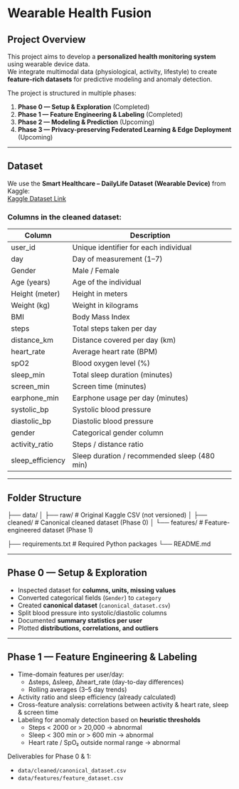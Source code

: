 # Wearable Health Fusion

## Project Overview

This project aims to develop a **personalized health monitoring system** using wearable device data.  
We integrate multimodal data (physiological, activity, lifestyle) to create **feature-rich datasets** for predictive modeling and anomaly detection.

The project is structured in multiple phases:

1. **Phase 0 — Setup & Exploration** (Completed)  
2. **Phase 1 — Feature Engineering & Labeling** (Completed)  
3. **Phase 2 — Modeling & Prediction** (Upcoming)  
4. **Phase 3 — Privacy-preserving Federated Learning & Edge Deployment** (Upcoming)

---

## Dataset

We use the **Smart Healthcare – DailyLife Dataset (Wearable Device)** from Kaggle:  
[Kaggle Dataset Link](https://www.kaggle.com/datasets/mdimammahdi/smart-healthcare-dailylife-dataset-wearable-device?resource=download)

### Columns in the cleaned dataset:

| Column                 | Description                                     |
|------------------------|-------------------------------------------------|
| user_id                | Unique identifier for each individual          |
| day                    | Day of measurement (1–7)                        |
| Gender                 | Male / Female                                   |
| Age (years)            | Age of the individual                           |
| Height (meter)         | Height in meters                                |
| Weight (kg)            | Weight in kilograms                             |
| BMI                    | Body Mass Index                                 |
| steps                  | Total steps taken per day                        |
| distance_km            | Distance covered per day (km)                  |
| heart_rate             | Average heart rate (BPM)                        |
| spO2                   | Blood oxygen level (%)                           |
| sleep_min              | Total sleep duration (minutes)                  |
| screen_min             | Screen time (minutes)                           |
| earphone_min           | Earphone usage per day (minutes)                |
| systolic_bp            | Systolic blood pressure                          |
| diastolic_bp           | Diastolic blood pressure                         |
| gender                 | Categorical gender column                        |
| activity_ratio         | Steps / distance ratio                           |
| sleep_efficiency       | Sleep duration / recommended sleep (480 min)   |

---

## Folder Structure

├── data/
│ ├── raw/ # Original Kaggle CSV (not versioned)
│ ├── cleaned/ # Canonical cleaned dataset (Phase 0)
│ └── features/ # Feature-engineered dataset (Phase 1)

├── requirements.txt # Required Python packages
└── README.md

---

## Phase 0 — Setup & Exploration

- Inspected dataset for **columns, units, missing values**  
- Converted categorical fields (`Gender`) to `category`  
- Created **canonical dataset** (`canonical_dataset.csv`)  
- Split blood pressure into systolic/diastolic columns  
- Documented **summary statistics per user**  
- Plotted **distributions, correlations, and outliers**  

---

## Phase 1 — Feature Engineering & Labeling

- Time-domain features per user/day:  
  - Δsteps, Δsleep, Δheart_rate (day-to-day differences)  
  - Rolling averages (3–5 day trends)  
- Activity ratio and sleep efficiency (already calculated)  
- Cross-feature analysis: correlations between activity & heart rate, sleep & screen time  
- Labeling for anomaly detection based on **heuristic thresholds**  
  - Steps < 2000 or > 20,000 → abnormal  
  - Sleep < 300 min or > 600 min → abnormal  
  - Heart rate / SpO₂ outside normal range → abnormal  

Deliverables for Phase 0 & 1:  

- `data/cleaned/canonical_dataset.csv`  
- `data/features/feature_dataset.csv`  
